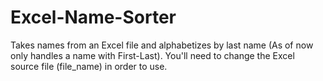 # Excel-Name-Sorter
Takes names from an Excel file and alphabetizes by last name (As of now only handles a name with First-Last). You'll need to change the Excel source file (file_name) in order to use.
